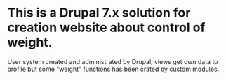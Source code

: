 # This is a Drupal 7.x solution for creation website about control of weight. 
User system created and administrated by Drupal, views get own data to profile but some "weight" functions has been crated by custom modules. 
